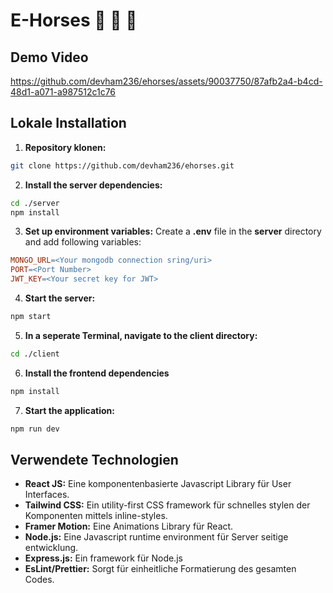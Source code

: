 # E-Horses 🐴 🐎 🏇

## Demo Video
https://github.com/devham236/ehorses/assets/90037750/87afb2a4-b4cd-48d1-a071-a987512c1c76

## Lokale Installation
1. **Repository klonen:**
```bash
git clone https://github.com/devham236/ehorses.git
```

2. **Install the server dependencies:**
```bash
cd ./server
npm install
```

3. **Set up environment variables:**
Create a **.env** file in the **server** directory and add following variables:
```makefile
MONGO_URL=<Your mongodb connection sring/uri>
PORT=<Port Number>
JWT_KEY=<Your secret key for JWT>
```

4. **Start the server:**
```bash
npm start
```

5. **In a seperate Terminal, navigate to the client directory:**
```bash
cd ./client
```

6. **Install the frontend dependencies**
```bash
npm install
```

7. **Start the application:**
```bash
npm run dev
```


## Verwendete Technologien
* **React JS:** Eine komponentenbasierte Javascript Library für User Interfaces.
* **Tailwind CSS:** Ein utility-first CSS framework für schnelles stylen der Komponenten mittels inline-styles.
* **Framer Motion:** Eine Animations Library für React.
* **Node.js:** Eine Javascript runtime environment für Server seitige entwicklung.
* **Express.js:** Ein framework für Node.js
* **EsLint/Prettier:** Sorgt für einheitliche Formatierung des gesamten Codes.
